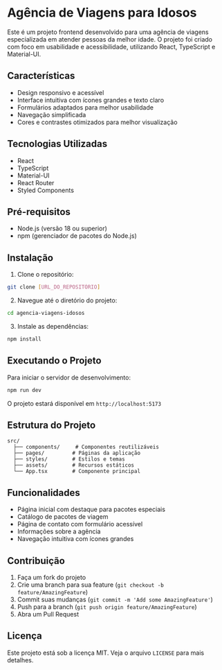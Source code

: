 # Agência de Viagens para Idosos

Este é um projeto frontend desenvolvido para uma agência de viagens especializada em atender pessoas da melhor idade. O projeto foi criado com foco em usabilidade e acessibilidade, utilizando React, TypeScript e Material-UI.

## Características

- Design responsivo e acessível
- Interface intuitiva com ícones grandes e texto claro
- Formulários adaptados para melhor usabilidade
- Navegação simplificada
- Cores e contrastes otimizados para melhor visualização

## Tecnologias Utilizadas

- React
- TypeScript
- Material-UI
- React Router
- Styled Components

## Pré-requisitos

- Node.js (versão 18 ou superior)
- npm (gerenciador de pacotes do Node.js)

## Instalação

1. Clone o repositório:
```bash
git clone [URL_DO_REPOSITÓRIO]
```

2. Navegue até o diretório do projeto:
```bash
cd agencia-viagens-idosos
```

3. Instale as dependências:
```bash
npm install
```

## Executando o Projeto

Para iniciar o servidor de desenvolvimento:

```bash
npm run dev
```

O projeto estará disponível em `http://localhost:5173`

## Estrutura do Projeto

```
src/
  ├── components/     # Componentes reutilizáveis
  ├── pages/         # Páginas da aplicação
  ├── styles/        # Estilos e temas
  ├── assets/        # Recursos estáticos
  └── App.tsx        # Componente principal
```

## Funcionalidades

- Página inicial com destaque para pacotes especiais
- Catálogo de pacotes de viagem
- Página de contato com formulário acessível
- Informações sobre a agência
- Navegação intuitiva com ícones grandes

## Contribuição

1. Faça um fork do projeto
2. Crie uma branch para sua feature (`git checkout -b feature/AmazingFeature`)
3. Commit suas mudanças (`git commit -m 'Add some AmazingFeature'`)
4. Push para a branch (`git push origin feature/AmazingFeature`)
5. Abra um Pull Request

## Licença

Este projeto está sob a licença MIT. Veja o arquivo `LICENSE` para mais detalhes.
